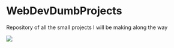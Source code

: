 # WebDevDumbProjects
Repository of all the small projects I will be making along the way 

![](http://i.imgur.com/OUkLi.gif)



